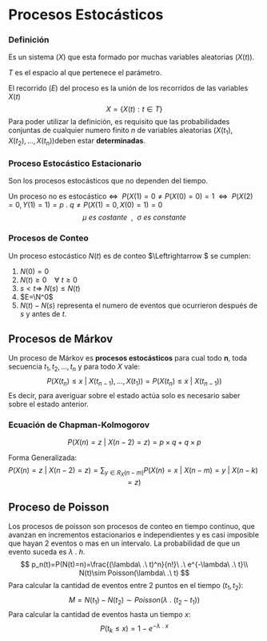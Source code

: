# Procesos Estocásticos

### Definición

Es un sistema $(X)$ que esta formado por muchas variables aleatorias $(X(t))$.

$T$ es el espacio al que pertenece el parámetro.

El recorrido $(E)$ del proceso es la unión de los recorridos de las variables $X(t)$ 
$$
X=\{X(t):t\in T\}
$$
Para poder utilizar la definición, es requisito que las probabilidades conjuntas de cualquier numero finito $n$  de variables aleatorias $(X(t_1),X(t_2),\dots,X(t_n))$deben estar **determinadas**.



### Proceso Estocástico Estacionario

Son los procesos estocásticos que no dependen del tiempo.

Un proceso no es estocástico $\Leftrightarrow~~P(X(1)=0\neq P(X(0)=0)=1~~\Leftrightarrow~~P(X(2)=0,Y(1)=1)=p~.~q\neq P(X(1)=0,X(0)=1)=0$
$$
\mu~es~costante~~,~~\sigma~es~constante
$$

### Procesos de Conteo

Un proceso estocástico $N(t)$ es de conteo $\Leftrightarrow $ se cumplen:

1. $N(0)=0$
2. $N(t)\geq0~~~~\forall~t\geq0$
3. $s<t \Rightarrow~N(s)\leq N(t)$
4. $E=\N^0$
5. $N(t)-N(s)$ representa el numero de eventos que ocurrieron después de $s$ y antes de $t$.

 

## Procesos de Márkov

Un proceso de Márkov es **procesos estocásticos** para cual todo **n**, toda secuencia $t_1,t_2,\dots,t_n$ y para todo $X$ vale:
$$
P(X(t_n)\leq x~|~X(t_{n-1}),\dots,X(t_1)) = P(X(t_n)\leq x~|~X(t_{n-1}))
$$
Es decir, para averiguar sobre el estado actúa solo es necesario saber sobre el estado anterior.

### Ecuación de Chapman-Kolmogorov

$$
P(X(n)=z~|~X(n-2)=z)=p\times q + q\times p
$$

Forma Generalizada:
$$
P(X(n)=z~|~X(n-2)=z)=\sum_{y\in R_X(n-m)}P(X(n)=x~|~X(n-m)= y~|~X(n-k)=z)
$$

## Proceso de Poisson

Los procesos de poisson son procesos de conteo en tiempo continuo, que avanzan en incrementos estacionarios e independientes y es casi imposible que hayan 2 eventos o mas en un intervalo. La probabilidad de que un evento suceda es $\lambda\ .\ h$.
$$
p_n(t)=P(N(t)=n)=\frac{(\lambda\ .\ t)^n}{n!}\ .\ e^{-\lambda\ .\ t}\\
N(t)\sim Poisson(\lambda\ .\ t)
$$
Para calcular la cantidad de eventos entre 2 puntos en el tiempo $(t_1,t_2)$:
$$
M = N(t_1)-N(t_2)\sim Poisson(\lambda\ .\ (t_2-t_1))
$$
Para calcular la cantidad de eventos hasta un tiempo $x$:
$$
P(t_k\leq x)=1-e^{-\lambda\ .\ x}
$$


















